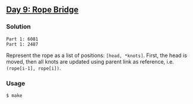 ## [Day 9: Rope Bridge](https://adventofcode.com/2022/day/9)

### Solution
```
Part 1: 6081
Part 1: 2487
```
Represent the rope as a list of positions: `[head, *knots]`.
First, the head is moved, then all knots are updated using parent link as reference, i.e. `(rope[i-1], rope[i])`.

### Usage
```
$ make
```
